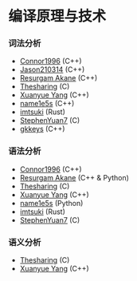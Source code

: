 # 编译原理与技术

### 词法分析

* [Connor1996](https://github.com/Connor1996/BUPT-Projects/tree/master/LexParse) (C++)
* [Jason210314](https://github.com/Jason210314/LexerAndParser) (C++)
* [Resurgam Akane](https://github.com/Resurgam-Akane/Compilers-Principles/tree/master/Lexical%20Analysis) (C++)
* [Thesharing](https://github.com/Thesharing/school-projects/tree/master/Homework/Compile%20Principle/%E8%AF%8D%E6%B3%95%E5%88%86%E6%9E%90) (C)
* [Xuanyue Yang](https://github.com/YangXuanyue/Compiler) (C++)
* [name1e5s](https://github.com/name1e5s/cLex) (C++)
* [imtsuki](https://github.com/imtsuki/clex) (Rust)
* [StephenYuan7](https://github.com/StephenYuan7/compiler_by_stphenyuan) (C)
* [gkkeys](https://github.com/gkkeys/alex) (C++)

### 语法分析

* [Connor1996](https://github.com/Connor1996/BUPT-Projects/tree/master/SyntaxParser) (C++)
* [Resurgam Akane](https://github.com/Resurgam-Akane/Compilers-Principles/tree/master/Grammer%20Analysis) (C++ & Python)
* [Thesharing](https://github.com/Thesharing/school-projects/tree/master/Homework/Compile%20Principle/%E8%AF%AD%E6%B3%95%E5%88%86%E6%9E%90) (C)
* [Xuanyue Yang](https://github.com/YangXuanyue/Compiler) (C++)
* [name1e5s](https://github.com/name1e5s/playground/tree/master/FuckingCalculator) (Python)
* [imtsuki](https://github.com/imtsuki/lr1-parser) (Rust)
* [StephenYuan7](https://github.com/StephenYuan7/parsing_by_StephenYuan) (C)

### 语义分析

* [Thesharing](https://github.com/Thesharing/school-projects/tree/master/Homework/Compile%20Principle/%E8%AF%AD%E4%B9%89%E5%88%86%E6%9E%90) (C)
* [Xuanyue Yang](https://github.com/YangXuanyue/Compiler) (C++)

